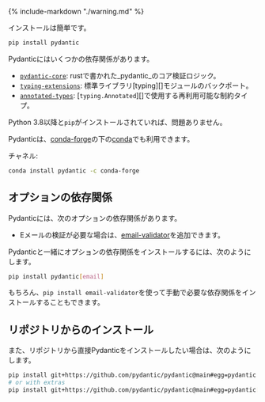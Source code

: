 {% include-markdown "./warning.md" %}

<!-- Installation is as simple as: -->
インストールは簡単です。

```bash
pip install pydantic
```

<!-- Pydantic has a few dependencies: -->
Pydanticにはいくつかの依存関係があります。

<!--
* [`pydantic-core`](https://pypi.org/project/pydantic-core/): Core validation logic for _pydantic_ written in rust.
* [`typing-extensions`](https://pypi.org/project/typing-extensions/): Backport of the standard library [typing][] module.
* [`annotated-types`](https://pypi.org/project/annotated-types/): Reusable constraint types to use with [`typing.Annotated`][].
-->
* [`pydantic-core`](https://pypi.org/project/pydantic-core/): rustで書かれた_pydantic_のコア検証ロジック。
* [`typing-extensions`](https://pypi.org/project/typing-extension/): 標準ライブラリ[typing][]モジュールのバックポート。
* [`annotated-types`](https://pypi.org/project/annotated-types/): [`typing.Annotated`][]で使用する再利用可能な制約タイプ。

<!-- If you've got Python 3.8+ and `pip` installed, you're good to go. -->
Python 3.8以降と`pip`がインストールされていれば、問題ありません。

<!-- Pydantic is also available on [conda](https://www.anaconda.com) under the [conda-forge](https://conda-forge.org) -->
Pydanticは、[conda-forge](https://conda-forge.org)の下の[conda](https://www.anaconda.com)でも利用できます。

<!-- channel: -->
チャネル:

```bash
conda install pydantic -c conda-forge
```

<!-- ## Optional dependencies -->
## オプションの依存関係

<!-- Pydantic has the following optional dependencies: -->
Pydanticには、次のオプションの依存関係があります。

<!-- * If you require email validation, you can add [email-validator](https://github.com/JoshData/python-email-validator). -->
* Eメールの検証が必要な場合は、[email-validator](https://github.com/JoshData/python-email-validator)を追加できます。

<!-- To install optional dependencies along with Pydantic: -->
Pydanticと一緒にオプションの依存関係をインストールするには、次のようにします。

```bash
pip install pydantic[email]
```

<!-- Of course, you can also install requirements manually with `pip install email-validator`. -->
もちろん、`pip install email-validator`を使って手動で必要な依存関係をインストールすることもできます。

<!-- ## Install from repository -->
## リポジトリからのインストール

<!-- And if you prefer to install Pydantic directly from the repository: -->
また、リポジトリから直接Pydanticをインストールしたい場合は、次のようにします。

```bash
pip install git+https://github.com/pydantic/pydantic@main#egg=pydantic
# or with extras
pip install git+https://github.com/pydantic/pydantic@main#egg=pydantic[email]
```
